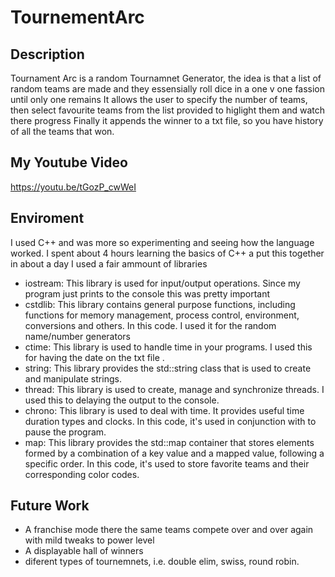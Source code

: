 # TournementArc
## Description
Tournament Arc is a random Tournamnet Generator, the idea is that a list of random teams are made and they essensially roll dice in a one v one fassion until only one remains
It allows the user to specify the number of teams, then select favourite teams from the list provided to higlight them and watch there progress
Finally it appends the winner to a txt file, so you have history of all the teams that won.

## My Youtube Video
https://youtu.be/tGozP_cwWeI

## Enviroment
I used C++ and was more so experimenting and seeing how the language worked.
I spent about 4 hours learning the basics of C++ a put this together in about a day
I used a fair ammount of libraries
-	iostream: This library is used for input/output operations. Since my program just prints to the console this was pretty important
-	cstdlib: This library contains general purpose functions, including functions for memory management, process control, environment, conversions and others. In this code. I used it for the random name/number generators
-	ctime: This library is used to handle time in your programs. I used this for having the date on the txt file .
-	string: This library provides the std::string class that is used to create and manipulate strings.
-	thread: This library is used to create, manage and synchronize threads. I used this to delaying the output to the console.
-	chrono: This library is used to deal with time. It provides useful time duration types and clocks. In this code, it's used in conjunction with <thread> to pause the program.
-	map: This library provides the std::map container that stores elements formed by a combination of a key value and a mapped value, following a specific order. In this code, it's used to store favorite teams and their corresponding color codes.

## Future Work
- A franchise mode there the same teams compete over and over again with mild tweaks to power level
- A displayable hall of winners
- diferent types of tournemnets, i.e. double elim, swiss, round robin.
